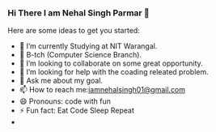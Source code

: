 ### Hi There I am Nehal Singh Parmar 👋


Here are some ideas to get you started:

- 🔭 I’m currently Studying at NIT Warangal.
- 🌱 B-tch (Computer Science Branch).
- 👯 I’m looking to collaborate on some great opportunity.
- 🤔 I’m looking for help with the coading releated problem.
- 💬 Ask me about my goal.
- 📫 How to reach me:iamnehalsingh01@gmail.com
- 😄 Pronouns: code with fun
- ⚡ Fun fact: Eat Code Sleep Repeat 
- 

